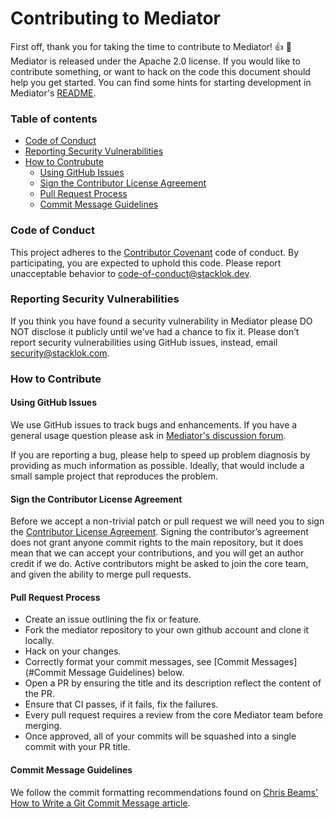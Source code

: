 
# Contributing to Mediator
First off, thank you for taking the time to contribute to Mediator! :+1: :tada: Mediator is released under the Apache 2.0 license. If you would like to contribute something, or want to hack on the code this document should help you get started. You can find some hints for starting development in Mediator's  [README](https://github.com/stacklok/mediator/blob/main/README.md).

### Table of contents 
* [Code of Conduct](#Code-of-Conduct)
* [Reporting Security Vulnerabilities](#Reporting-Security-Vulnerabilities)
* [How to Contrubute](How-to-Contribute)
  * [Using GitHub Issues](#Using-GitHub-Issues)
  * [Sign the Contributor License Agreement](#Sign-the-Contributor-License-Agreement)
  * [Pull Request Process](#Pull-Request-Process)
  * [Commit Message Guidelines](#Commit-Message-Guidelines)
  

### Code of Conduct
This project adheres to the [Contributor Covenant](https://github.com/stacklok/mediator/blob/main/CODE_OF_CONDUCT.md) code of conduct. By participating, you are expected to uphold this code. Please report unacceptable behavior to code-of-conduct@stacklok.dev.

### Reporting Security Vulnerabilities
If you think you have found a security vulnerability in Mediator please DO NOT disclose it publicly until we’ve had a chance to fix it. Please don’t report security vulnerabilities using GitHub issues, instead, email security@stacklok.com.

### How to Contribute

#### Using GitHub Issues
We use GitHub issues to track bugs and enhancements. If you have a general usage question please ask in [Mediator's discussion forum](https://github.com/stacklok/mediator/discussions). 

If you are reporting a bug, please help to speed up problem diagnosis by providing as much information as possible. Ideally, that would include a small sample project that reproduces the problem.

#### Sign the Contributor License Agreement
Before we accept a non-trivial patch or pull request we will need you to sign the [Contributor License Agreement](https://github.com/stacklok/mediator). Signing the contributor’s agreement does not grant anyone commit rights to the main repository, but it does mean that we can accept your contributions, and you will get an author credit if we do. Active contributors might be asked to join the core team, and given the ability to merge pull requests.


#### Pull Request Process
* Create an issue outlining the fix or feature.
* Fork the mediator repository to your own github account and clone it locally.
* Hack on your changes.
* Correctly format your commit messages, see [Commit Messages](#Commit Message Guidelines) below.
* Open a PR by ensuring the title and its description reflect the content of the PR.
* Ensure that CI passes, if it fails, fix the failures.
* Every pull request requires a review from the core Mediator team before merging.
* Once approved, all of your commits will be squashed into a single commit with your PR title.

#### Commit Message Guidelines
We follow the commit formatting recommendations found on [Chris Beams' How to Write a Git Commit Message article](https://chris.beams.io/posts/git-commit/).


